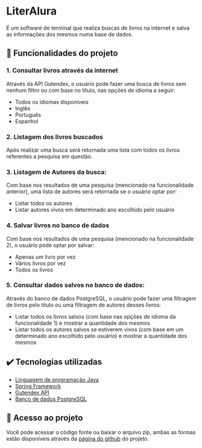 # LiterAlura
É um software de terminal que realiza buscas de livros na internet e salva as informações dos mesmos numa base de dados.

## 🔨 Funcionalidades do projeto
### 1. Consultar livros através da internet
Através da API Gutendex, o usuário pode fazer uma busca de livros sem nenhum filtro ou com base no título, nas opções de idioma a seguir:  
- Todos os idiomas disponíveis
- Inglês  
- Português
- Espanhol
### 2. Listagem dos livros buscados
Após realizar uma busca será retornada uma lista com todos os livros referentes a pesquisa em questão.
### 3. Listagem de Autores da busca:
Com base nos resultados de uma pesquisa (mencionado na funcionalidade anterior), uma lista de autores será retornada se o usuário optar por:
- Listar todos os autores
- Listar autores vivos em determinado ano escolhido pelo usuário
### 4. Salvar livros no banco de dados
Com base nos resultados de uma pesquisa (mencionado na funcionalidade 2), o usuário pode optar por salvar:
- Apenas um livro por vez
- Vários livros por vez
- Todos os livros 
### 5. Consultar dados salvos no banco de dados:
Através do banco de dados PostgreSQL, o usuário pode fazer uma filtragem de livros pelo título ou uma filtragem de autores desses livros:
- Listar todos os livros salvos (com base nas opções de idioma da funcionalidade 1) e mostrar a quantidade dos mesmos
- Listar todos os autores salvos se estiverem vivos (com base em um determinado ano escolhido pelo usuário) e mostrar a quantidade dos mesmos

## ✔️ Tecnologias utilizadas
- [Linguagem de programação Java](https://www.oracle.com/br/java/)
- [Spring Framework](https://spring.io/)
- [Gutendex API](https://gutendex.com/)
- [Banco de dados PostgreSQL](https://www.postgresql.org/)

## 📁 Acesso ao projeto
Você pode acessar o código fonte ou baixar o arquivo zip, ambas as formas estão disponíveis através da [página do github](https://github.com/PedroHenriqueMQ/Chellenge_LiterAlura-OracleNextEducation) do projeto.
